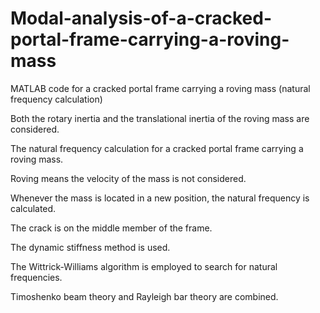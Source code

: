 # Modal-analysis-of-a-cracked-portal-frame-carrying-a-roving-mass

MATLAB code for a cracked portal frame carrying a roving mass (natural frequency calculation)

Both the rotary inertia and the translational inertia of the roving mass are considered.

The natural frequency calculation for a cracked portal frame carrying a roving mass. 

Roving means the velocity of the mass is not considered. 

Whenever the mass is located in a new position, the natural frequency is calculated. 

The crack is on the middle member of the frame. 

The dynamic stiffness method is used. 

The Wittrick-Williams algorithm is employed to search for natural frequencies. 

Timoshenko beam theory and Rayleigh bar theory are combined.
